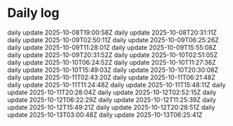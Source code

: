 # Daily log
daily update 2025-10-08T19:00:58Z
daily update 2025-10-08T20:31:11Z
daily update 2025-10-09T02:50:11Z
daily update 2025-10-09T06:25:26Z
daily update 2025-10-09T11:28:01Z
daily update 2025-10-09T15:55:08Z
daily update 2025-10-09T20:31:52Z
daily update 2025-10-10T02:51:05Z
daily update 2025-10-10T06:24:52Z
daily update 2025-10-10T11:27:38Z
daily update 2025-10-10T15:49:03Z
daily update 2025-10-10T20:30:08Z
daily update 2025-10-11T02:43:20Z
daily update 2025-10-11T06:21:48Z
daily update 2025-10-11T11:24:48Z
daily update 2025-10-11T15:48:11Z
daily update 2025-10-11T20:28:04Z
daily update 2025-10-12T02:52:15Z
daily update 2025-10-12T06:22:29Z
daily update 2025-10-12T11:25:39Z
daily update 2025-10-12T15:49:21Z
daily update 2025-10-12T20:28:51Z
daily update 2025-10-13T03:00:48Z
daily update 2025-10-13T06:25:41Z
